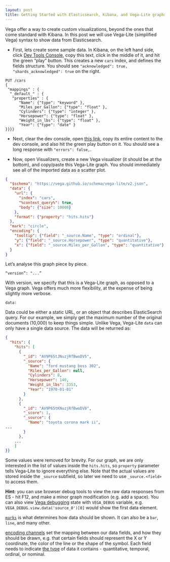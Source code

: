```yaml
---
layout: post
title: Getting Started with Elasticsearch, Kibana, and Vega-Lite graphs
---
```


Vega offer a way to create custom visualizations, beyond the ones that come standard with Kibana.  In this post we will use Vega-Lite (simplified Vega) syntax to show data from Elasticsearch.

* First, lets create some sample data. In Kibana, on the left hand side, click [Dev Tools Console](https://www.elastic.co/guide/en/kibana/current/console-kibana.html), copy this text, click in the middle of it, and hit the green “play” button.  This creates a new `cars` index, and defines the fields structure. You should see `"acknowledged": true, "shards_acknowledged": true` on the right.


```
PUT /cars
{
 "mappings" : {
  "_default_" : {
   "properties" : {
      "Name": {"type": "keyword" },
      "Miles_per_Gallon": {"type": "float" },
      "Cylinders": {"type": "integer" },
      "Horsepower": {"type": "float" },
      "Weight_in_lbs": {"type": "float" },
      "Year": {"type": "date" }
}}}}
```

* Next, clear the dev console, open [this link](cars-sample-data.json), copy its entire content to the dev console, and also hit the green play button on it.  You should see a long response with  `"errors": false,`.


* Now, open Visualizers, create a new Vega visualizer (it should be at the bottom), and copy/paste this Vega-Lite graph.  You should immediately see all of the imported data as a scatter plot.

```json
{
  "$schema": "https://vega.github.io/schema/vega-lite/v2.json",
  "data": {
    "url": {
      "index": "cars",
      "%context_query%": true,
      "body": {"size": 10000}
    },
    "format": {"property": "hits.hits"}
  },
  "mark": "circle",
  "encoding": {
    "tooltip": {"field": "_source.Name", "type": "ordinal"},
    "y": {"field": "_source.Horsepower", "type": "quantitative"},
    "x": {"field": "_source.Miles_per_Gallon", "type": "quantitative"}
  }
}
```


Let’s analyse this graph piece by piece.

```
“version”: "...”
```

With version, we specify that this is a Vega-Lite graph, as opposed to a Vega graph. Vega offers much more flexibility, at the expense of being slightly more verbose.

```
data:
```
Data could be either a static URL, or an object that describes ElasticSearch query.  For our example, we simply get the maximum number of the original documents (10,000) to keep things simple. Unlike Vega, Vega-Lite `data` can only have a single data source.  The data will be returned as:

```json
{
  "hits": {
    "hits": [
      {
        "_id": "AV9P65tJNuzjRfBwoDV5",
        "_source": {
          "Name": "ford mustang boss 302",
          "Miles_per_Gallon": null,
          "Cylinders": 8,
          "Horsepower": 140,
          "Weight_in_lbs": 3353,
          "Year": "1970-01-01"
        }
      },
      {
        "_id": "AV9P65tKNuzjRfBwoDV8",
        "_score": 1,
        "_source": {
          "Name": "toyota corona mark ii",
...
        }
      },
	...
    ]
}}
```

Some values were removed for brevity. For our graph, we are only interested in the list of values inside the `hits.hits`, so `property` parameter tells Vega-Lite to ignore everything else. Note that the actual values are stored inside the `_source` subfield, so later we need to use `_source.<field>` to access them.

**Hint:** you can use browser debug tools to view the raw data responses from ES - hit F12, and make a minor graph modification (e.g. add a space).  You can also view [Vega debugging](https://vega.github.io/vega/docs/api/debugging/) state with `VEGA_DEBUG` variable, e.g. `VEGA_DEBUG.view.data('source_0')[0]` would show the first data element.

[`marks`](https://vega.github.io/vega-lite/docs/mark.html) is what determines how data should be shown. It can also be a `bar`, `line`, and many other.

[encoding channels](https://vega.github.io/vega-lite/docs/encoding.html) set the mapping between our data fields, and how they should be drawn, e.g. that certain fields should represent the X or Y coordinate, the color of the line or the shape of the symbol. Each field needs to indicate [the type](https://vega.github.io/vega-lite/docs/type.html) of data it contains - quantitative, temporal, ordinal, or nominal.
